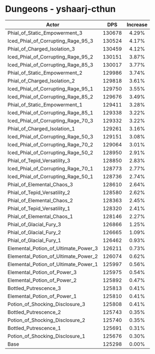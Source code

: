 # Dungeons - yshaarj-cthun
| Actor | DPS | Increase |
|---|:---:|:---:|
|Phial_of_Static_Empowerment_3|130678|4.29%|
|Iced_Phial_of_Corrupting_Rage_95_3|130524|4.17%|
|Phial_of_Charged_Isolation_3|130459|4.12%|
|Iced_Phial_of_Corrupting_Rage_95_2|130151|3.87%|
|Iced_Phial_of_Corrupting_Rage_85_3|130017|3.77%|
|Phial_of_Static_Empowerment_2|129986|3.74%|
|Phial_of_Charged_Isolation_2|129818|3.61%|
|Iced_Phial_of_Corrupting_Rage_95_1|129750|3.55%|
|Iced_Phial_of_Corrupting_Rage_85_2|129676|3.49%|
|Phial_of_Static_Empowerment_1|129411|3.28%|
|Iced_Phial_of_Corrupting_Rage_85_1|129338|3.22%|
|Iced_Phial_of_Corrupting_Rage_70_3|129332|3.22%|
|Phial_of_Charged_Isolation_1|129261|3.16%|
|Iced_Phial_of_Corrupting_Rage_50_3|129151|3.08%|
|Iced_Phial_of_Corrupting_Rage_70_2|129064|3.01%|
|Iced_Phial_of_Corrupting_Rage_50_2|128950|2.91%|
|Phial_of_Tepid_Versatility_3|128850|2.83%|
|Iced_Phial_of_Corrupting_Rage_70_1|128773|2.77%|
|Iced_Phial_of_Corrupting_Rage_50_1|128736|2.74%|
|Phial_of_Elemental_Chaos_3|128610|2.64%|
|Phial_of_Tepid_Versatility_2|128580|2.62%|
|Phial_of_Elemental_Chaos_2|128363|2.45%|
|Phial_of_Tepid_Versatility_1|128320|2.41%|
|Phial_of_Elemental_Chaos_1|128146|2.27%|
|Phial_of_Glacial_Fury_3|126866|1.25%|
|Phial_of_Glacial_Fury_2|126665|1.09%|
|Phial_of_Glacial_Fury_1|126462|0.93%|
|Elemental_Potion_of_Ultimate_Power_3|126211|0.73%|
|Elemental_Potion_of_Ultimate_Power_2|126074|0.62%|
|Elemental_Potion_of_Ultimate_Power_1|125997|0.56%|
|Elemental_Potion_of_Power_3|125975|0.54%|
|Elemental_Potion_of_Power_2|125892|0.47%|
|Bottled_Putrescence_3|125813|0.41%|
|Elemental_Potion_of_Power_1|125810|0.41%|
|Potion_of_Shocking_Disclosure_3|125808|0.41%|
|Bottled_Putrescence_2|125743|0.35%|
|Potion_of_Shocking_Disclosure_2|125740|0.35%|
|Bottled_Putrescence_1|125691|0.31%|
|Potion_of_Shocking_Disclosure_1|125676|0.30%|
|Base|125298|0.00%|
